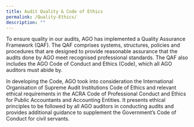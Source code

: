```yaml
---
title: Audit Quality & Code of Ethics
permalink: /Quality-Ethics/
description: ""
---
```


To ensure quality in our audits, AGO has implemented a Quality Assurance Framework (QAF). The QAF comprises systems, structures, policies and procedures that are designed to provide reasonable assurance that the audits done by AGO meet recognised professional standards. The QAF also includes the AGO Code of Conduct and Ethics (Code), which all AGO auditors must abide by. 

In developing the Code, AGO took into consideration the International Organisation of Supreme Audit Institutions Code of Ethics and relevant ethical requirements in the ACRA Code of Professional Conduct and Ethics for Public Accountants and Accounting Entities.  It presents ethical principles to be followed by all AGO auditors in conducting audits and provides additional guidance to supplement the Government’s Code of Conduct for civil servants.
